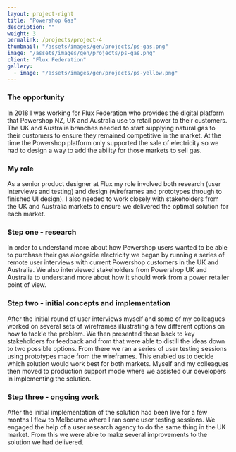 ```yaml
---
layout: project-right
title: "Powershop Gas"
description: ""
weight: 3
permalink: /projects/project-4
thumbnail: "/assets/images/gen/projects/ps-gas.png"
image: "/assets/images/gen/projects/ps-gas.png"
client: "Flux Federation"
gallery:
  - image: "/assets/images/gen/projects/ps-yellow.png"
---
```


### The opportunity

In 2018 I was working for Flux Federation who provides the digital platform that Powershop NZ, UK and Australia use to retail power to their customers. The UK and Australia branches needed to start supplying natural gas to their customers to ensure they remained competitive in the market. At the time the Powershop platform only supported the sale of electricity so we had to design a way to add the ability for those markets to sell gas.

### My role

As a senior product designer at Flux my role involved both research (user interviews and testing) and design (wireframes and prototypes through to finished UI design). I also needed to work closely with stakeholders from the UK and Australia markets to ensure we delivered the optimal solution for each market.

### Step one - research

In order to understand more about how Powershop users wanted to be able to purchase their gas alongside electricity we began by running a series of remote user interviews with current Powershop customers in the UK and Australia. We also interviewed stakeholders from Powershop UK and Australia to understand more about how it should work from a power retailer point of view.

### Step two - initial concepts and implementation

After the initial round of user interviews myself and some of my colleagues worked on several sets of wireframes illustrating a few different options on how to tackle the problem. We then presented these back to key stakeholders for feedback and from that were able to distill the ideas down to two possible options. From there we ran a series of user testing sessions using prototypes made from the wireframes. This enabled us to decide which solution would work best for both markets. Myself and my colleagues then moved to production support mode where we assisted our developers in implementing the solution.

### Step three - ongoing work

After the initial implementation of the solution had been live for a few months I flew to Melbourne where I ran some user testing sessions. We engaged the help of a user research agency to do the same thing in the UK market. From this we were able to make several improvements to the solution we had delivered.

